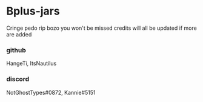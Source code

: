# Bplus-jars
Cringe pedo rip bozo you won't be missed
credits will all be updated if more are added

### github
HangeTi, ItsNautilus

### discord

NotGhostTypes#0872, Kannie#5151
